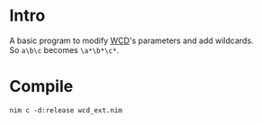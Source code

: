 # Intro

A basic program to modify [WCD](https://sourceforge.net/projects/wcd/)'s parameters and add wildcards.  
So `a\b\c` becomes `\a*\b*\c*`.

# Compile

```batch
nim c -d:release wcd_ext.nim
```

